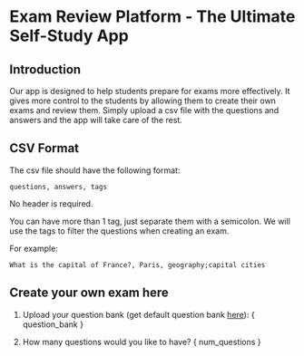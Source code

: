 # Exam Review Platform - The Ultimate Self-Study App

## Introduction

Our app is designed to help students prepare for exams more effectively. It gives more control to the students by allowing them to create their own exams and review them. Simply upload a csv file with the questions and answers and the app will take care of the rest.

## CSV Format

The csv file should have the following format:

```
questions, answers, tags
```

No header is required.

You can have more than 1 tag, just separate them with a semicolon. We will use the tags to filter the questions when creating an exam.

For example:

```
What is the capital of France?, Paris, geography;capital cities
```

## Create your own exam here

1. Upload your question bank (get default question bank [here](https://github.com/ball2004244/Exam-Review-Platform/blob/main/batches/standard/input/question_bank.csv)):
   { question_bank }

2. How many questions would you like to have?
   { num_questions }
